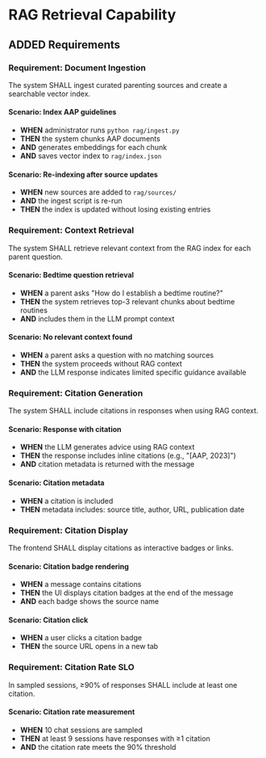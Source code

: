 # RAG Retrieval Capability

## ADDED Requirements

### Requirement: Document Ingestion
The system SHALL ingest curated parenting sources and create a searchable vector index.

#### Scenario: Index AAP guidelines
- **WHEN** administrator runs `python rag/ingest.py`
- **THEN** the system chunks AAP documents
- **AND** generates embeddings for each chunk
- **AND** saves vector index to `rag/index.json`

#### Scenario: Re-indexing after source updates
- **WHEN** new sources are added to `rag/sources/`
- **AND** the ingest script is re-run
- **THEN** the index is updated without losing existing entries

### Requirement: Context Retrieval
The system SHALL retrieve relevant context from the RAG index for each parent question.

#### Scenario: Bedtime question retrieval
- **WHEN** a parent asks "How do I establish a bedtime routine?"
- **THEN** the system retrieves top-3 relevant chunks about bedtime routines
- **AND** includes them in the LLM prompt context

#### Scenario: No relevant context found
- **WHEN** a parent asks a question with no matching sources
- **THEN** the system proceeds without RAG context
- **AND** the LLM response indicates limited specific guidance available

### Requirement: Citation Generation
The system SHALL include citations in responses when using RAG context.

#### Scenario: Response with citation
- **WHEN** the LLM generates advice using RAG context
- **THEN** the response includes inline citations (e.g., "[AAP, 2023]")
- **AND** citation metadata is returned with the message

#### Scenario: Citation metadata
- **WHEN** a citation is included
- **THEN** metadata includes: source title, author, URL, publication date

### Requirement: Citation Display
The frontend SHALL display citations as interactive badges or links.

#### Scenario: Citation badge rendering
- **WHEN** a message contains citations
- **THEN** the UI displays citation badges at the end of the message
- **AND** each badge shows the source name

#### Scenario: Citation click
- **WHEN** a user clicks a citation badge
- **THEN** the source URL opens in a new tab

### Requirement: Citation Rate SLO
In sampled sessions, ≥90% of responses SHALL include at least one citation.

#### Scenario: Citation rate measurement
- **WHEN** 10 chat sessions are sampled
- **THEN** at least 9 sessions have responses with ≥1 citation
- **AND** the citation rate meets the 90% threshold

